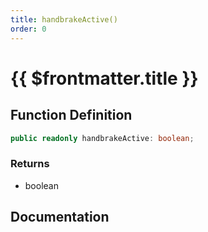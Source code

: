 ```yaml
---
title: handbrakeActive()
order: 0
---
```


# {{ $frontmatter.title }}

<!--@include: ./handbrakeActive_partial_header.md-->

## Function Definition

```ts
public readonly handbrakeActive: boolean;
```

### Returns

* boolean

## Documentation

<!--@include: ./handbrakeActive_partial_footer.md-->
